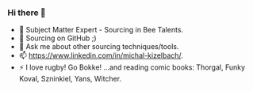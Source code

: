 ### Hi there 👋

- 🔭 Subject Matter Expert - Sourcing in Bee Talents.
- 🌱 Sourcing on GitHub ;)
- 💬 Ask me about other sourcing techniques/tools.
- 📫 https://www.linkedin.com/in/michal-kizelbach/.
- ⚡ I love rugby! Go Bokke! ...and reading comic books: Thorgal, Funky Koval, Szninkiel, Yans, Witcher.

